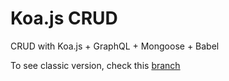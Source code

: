 # Koa.js CRUD

CRUD with Koa.js + GraphQL + Mongoose + Babel

To see classic version, check this [branch](https://github.com/lucasbesen/koajs-crud/tree/master) 